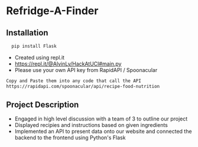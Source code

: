 # Refridge-A-Finder

## Installation
``` bash
  pip install Flask
```
- Created using repl.it 
- https://repl.it/@AlvinLy/HackAtUCI#main.py
- Please use your own API key from RapidAPI / Spoonacular
```bash
Copy and Paste them into any code that call the API
https://rapidapi.com/spoonacular/api/recipe-food-nutrition
```

## Project Description
- Engaged in high level discussion with a team of 3 to outline our project
- Displayed recipies and instructions based on given ingredients
- Implemented an API to present data onto our website and connected the backend to the frontend using Python's Flask

